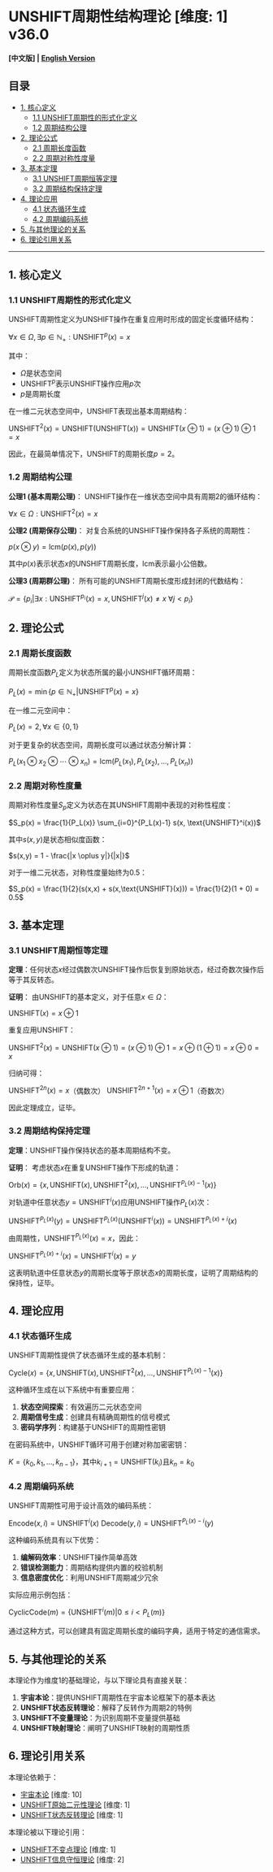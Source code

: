 # UNSHIFT周期性结构理论 [维度: 1] v36.0

**[中文版] | [English Version](formal_theory_unshift_periodic_structure_en.md)**

## 目录

- [1. 核心定义](#1-核心定义)
  - [1.1 UNSHIFT周期性的形式化定义](#11-unshift周期性的形式化定义)
  - [1.2 周期结构公理](#12-周期结构公理)
- [2. 理论公式](#2-理论公式)
  - [2.1 周期长度函数](#21-周期长度函数)
  - [2.2 周期对称性度量](#22-周期对称性度量)
- [3. 基本定理](#3-基本定理)
  - [3.1 UNSHIFT周期恒等定理](#31-unshift周期恒等定理)
  - [3.2 周期结构保持定理](#32-周期结构保持定理)
- [4. 理论应用](#4-理论应用)
  - [4.1 状态循环生成](#41-状态循环生成)
  - [4.2 周期编码系统](#42-周期编码系统)
- [5. 与其他理论的关系](#5-与其他理论的关系)
- [6. 理论引用关系](#6-理论引用关系)

---

## 1. 核心定义

### 1.1 UNSHIFT周期性的形式化定义

UNSHIFT周期性定义为UNSHIFT操作在重复应用时形成的固定长度循环结构：

$`\forall x \in \Omega, \exists p \in \mathbb{N}_+: \text{UNSHIFT}^p(x) = x`$

其中：
- $`\Omega`$是状态空间
- $`\text{UNSHIFT}^p`$表示UNSHIFT操作应用$`p`$次
- $`p`$是周期长度

在一维二元状态空间中，UNSHIFT表现出基本周期结构：

$`\text{UNSHIFT}^2(x) = \text{UNSHIFT}(\text{UNSHIFT}(x)) = \text{UNSHIFT}(x \oplus 1) = (x \oplus 1) \oplus 1 = x`$

因此，在最简单情况下，UNSHIFT的周期长度$`p = 2`$。

### 1.2 周期结构公理

**公理1 (基本周期公理)**：
UNSHIFT操作在一维状态空间中具有周期2的循环结构：

$`\forall x \in \Omega: \text{UNSHIFT}^2(x) = x`$

**公理2 (周期保存公理)**：
对复合系统的UNSHIFT操作保持各子系统的周期性：

$`p(x \otimes y) = \text{lcm}(p(x), p(y))`$

其中$`p(x)`$表示状态$`x`$的UNSHIFT周期长度，lcm表示最小公倍数。

**公理3 (周期群公理)**：
所有可能的UNSHIFT周期长度形成封闭的代数结构：

$`\mathcal{P} = \{p_i | \exists x: \text{UNSHIFT}^{p_i}(x) = x, \text{UNSHIFT}^j(x) \neq x\ \forall j < p_i\}`$

## 2. 理论公式

### 2.1 周期长度函数

周期长度函数$`P_L`$定义为状态所属的最小UNSHIFT循环周期：

$`P_L(x) = \min\{p \in \mathbb{N}_+ | \text{UNSHIFT}^p(x) = x\}`$

在一维二元空间中：

$`P_L(x) = 2, \forall x \in \{0, 1\}`$

对于更复杂的状态空间，周期长度可以通过状态分解计算：

$`P_L(x_1 \otimes x_2 \otimes \cdots \otimes x_n) = \text{lcm}(P_L(x_1), P_L(x_2), \ldots, P_L(x_n))`$

### 2.2 周期对称性度量

周期对称性度量$`S_p`$定义为状态在其UNSHIFT周期中表现的对称性程度：

$`S_p(x) = \frac{1}{P_L(x)} \sum_{i=0}^{P_L(x)-1} s(x, \text{UNSHIFT}^i(x))`$

其中$`s(x,y)`$是状态相似度函数：

$`s(x,y) = 1 - \frac{|x \oplus y|}{|x|}`$

对于一维二元状态，对称性度量始终为0.5：

$`S_p(x) = \frac{1}{2}(s(x,x) + s(x,\text{UNSHIFT}(x))) = \frac{1}{2}(1 + 0) = 0.5`$

## 3. 基本定理

### 3.1 UNSHIFT周期恒等定理

**定理**：任何状态$`x`$经过偶数次UNSHIFT操作后恢复到原始状态，经过奇数次操作后等于其反转态。

**证明**：
由UNSHIFT的基本定义，对于任意$`x \in \Omega`$：

$`\text{UNSHIFT}(x) = x \oplus 1`$

重复应用UNSHIFT：

$`\text{UNSHIFT}^2(x) = \text{UNSHIFT}(x \oplus 1) = (x \oplus 1) \oplus 1 = x \oplus (1 \oplus 1) = x \oplus 0 = x`$

归纳可得：

$`\text{UNSHIFT}^{2n}(x) = x`$（偶数次）
$`\text{UNSHIFT}^{2n+1}(x) = x \oplus 1`$（奇数次）

因此定理成立，证毕。

### 3.2 周期结构保持定理

**定理**：UNSHIFT操作保持状态的基本周期结构不变。

**证明**：
考虑状态$`x`$在重复UNSHIFT操作下形成的轨道：

$`\text{Orb}(x) = \{x, \text{UNSHIFT}(x), \text{UNSHIFT}^2(x), \ldots, \text{UNSHIFT}^{P_L(x)-1}(x)\}`$

对轨道中任意状态$`y = \text{UNSHIFT}^i(x)`$应用UNSHIFT操作$`P_L(x)`$次：

$`\text{UNSHIFT}^{P_L(x)}(y) = \text{UNSHIFT}^{P_L(x)}(\text{UNSHIFT}^i(x)) = \text{UNSHIFT}^{P_L(x)+i}(x)`$

由周期性，$`\text{UNSHIFT}^{P_L(x)}(x) = x`$，因此：

$`\text{UNSHIFT}^{P_L(x)+i}(x) = \text{UNSHIFT}^i(x) = y`$

这表明轨道中任意状态$`y`$的周期长度等于原状态$`x`$的周期长度，证明了周期结构的保持性，证毕。

## 4. 理论应用

### 4.1 状态循环生成

UNSHIFT周期性提供了状态循环生成的基本机制：

$`\text{Cycle}(x) = \{x, \text{UNSHIFT}(x), \text{UNSHIFT}^2(x), \ldots, \text{UNSHIFT}^{P_L(x)-1}(x)\}`$

这种循环生成在以下系统中有重要应用：

1. **状态空间探索**：有效遍历二元状态空间
2. **周期信号生成**：创建具有精确周期性的信号模式
3. **密码学序列**：构建基于UNSHIFT的周期性密钥

在密码系统中，UNSHIFT循环可用于创建对称加密密钥：

$`K = \{k_0, k_1, \ldots, k_{n-1}\}`$，其中$`k_{i+1} = \text{UNSHIFT}(k_i)`$且$`k_n = k_0`$

### 4.2 周期编码系统

UNSHIFT周期性可用于设计高效的编码系统：

$`\text{Encode}(x, i) = \text{UNSHIFT}^i(x)`$
$`\text{Decode}(y, i) = \text{UNSHIFT}^{P_L(x)-i}(y)`$

这种编码系统具有以下优势：

1. **编解码效率**：UNSHIFT操作简单高效
2. **错误检测能力**：周期结构提供内置的校验机制
3. **信息密度优化**：利用UNSHIFT周期减少冗余

实际应用示例包括：

$`\text{CyclicCode}(m) = \{\text{UNSHIFT}^i(m) | 0 \leq i < P_L(m)\}`$

通过这种方式，可以创建具有固定周期长度的编码字典，适用于特定的通信需求。

## 5. 与其他理论的关系

本理论作为维度1的基础理论，与以下理论具有直接关联：

1. **宇宙本论**：提供UNSHIFT周期性在宇宙本论框架下的基本表达
2. **UNSHIFT状态反转理论**：解释了反转作为周期2的特例
3. **UNSHIFT不变量理论**：为识别周期不变量提供基础
4. **UNSHIFT映射理论**：阐明了UNSHIFT映射的周期性质

## 6. 理论引用关系

本理论依赖于：
- [宇宙本论](formal_theory_cosmic_ontology.md) [维度: 10]
- [UNSHIFT原始二元性理论](formal_theory_unshift_primitive_duality.md) [维度: 1]
- [UNSHIFT状态反转理论](formal_theory_unshift_state_inversion.md) [维度: 1]

本理论被以下理论引用：
- [UNSHIFT不变点理论](formal_theory_unshift_fixed_points.md) [维度: 1]
- [UNSHIFT信息守恒理论](formal_theory_unshift_information_conservation.md) [维度: 2] 